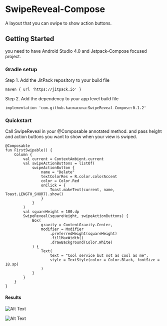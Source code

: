 # SwipeReveal-Compose

A layout that you can swipe to show action buttons.

## Getting Started

you need to have Android Studio 4.0 and Jetpack-Compose focused project.

### Gradle setup

Step 1. Add the JitPack repository to your build file
```
maven { url 'https://jitpack.io' }
```
Step 2. Add the dependency to your app level build file
```
implementation 'com.github.kacmacuna:SwipeReveal-Compose:0.1.2'
```

### Quickstart
Call SwipeReveal in your @Composable annotated method. and pass height and action buttons you want to show when your view is swiped.
```
@Composable
fun FirstSwipable() {
    Column {
        val current = ContextAmbient.current
        val swipeActionButtons = listOf(
            swipeActionButton {
                name = "Delete"
                textColorRes = R.color.colorAccent
                color = Color.Red
                onClick = {
                    Toast.makeText(current, name, Toast.LENGTH_SHORT).show()
                }
            }
        )
        val squareHeight = 100.dp
        SwipeReveal(squareHeight, swipeActionButtons) {
            Box(
                gravity = ContentGravity.Center,
                modifier = Modifier
                    .preferredHeight(squareHeight)
                    .fillMaxWidth()
                    .drawBackground(Color.White)
            ) {
                Text(
                    text = "Cool service but not as cool as me",
                    style = TextStyle(color = Color.Black, fontSize = 18.sp)
                )
            }
        }
    }
}
```
#### Results

![Alt Text](https://media.giphy.com/media/lTMDeJDkOuSUpFbElq/giphy.gif)

![Alt Text](https://media.giphy.com/media/icJODo7rupIs1Cgl3z/giphy.gif)

